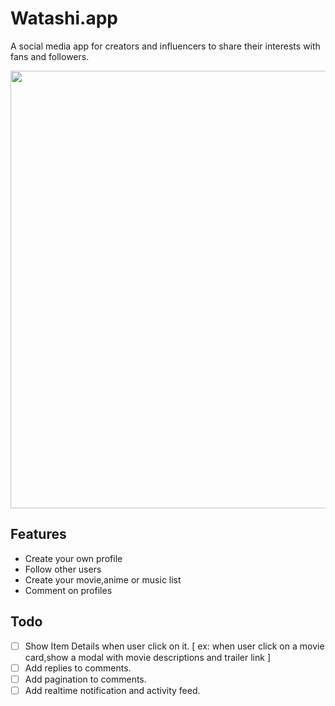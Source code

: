 # Watashi.app

A social media app for creators and influencers to share their interests with fans and followers.

<image src="https://raw.githubusercontent.com/shellord/watashi-app/main/public/screenshots/Screenshot%202022-05-16%20at%2010.55.22%20PM.png" height="700"/>

## Features

- Create your own profile
- Follow other users
- Create your movie,anime or music list
- Comment on profiles

## Todo

- [ ] Show Item Details when user click on it. 
    [ ex: when user click on a movie card,show a modal with movie descriptions and trailer link ]
- [ ] Add replies to comments.
- [ ] Add pagination to comments.
- [ ] Add realtime notification and activity feed.
